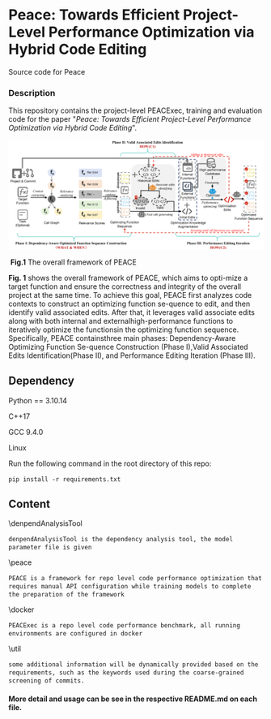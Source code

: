 # Peace: Towards Efficient Project-Level Performance Optimization via Hybrid Code Editing
Source code for Peace



### Description

This repository contains the project-level PEACExec, training and evaluation code for the paper "*Peace: Towards Efficient Project-Level Performance Optimization via Hybrid Code Editing*".



![image-20250315152714098](framework.png)

​									  **Fig.1** The overall framework of PEACE

**Fig. 1** shows the overall framework of PEACE, which aims to opti-mize a target function and ensure the correctness and integrity of the overall project at the same time. To achieve this goal, PEACE first analyzes code contexts to construct an optimizing function se-quence to edit, and then identify valid associated edits. After that, it leverages valid associate edits along with both internal and externalhigh-performance functions to iteratively optimize the functionsin the optimizing function sequence. Specifically, PEACE containsthree main phases: Dependency-Aware Optimizing Function Se-quence Construction (Phase I),Valid Associated Edits Identification(Phase II), and Performance Editing Iteration (Phase III).



## Dependency

Python == 3.10.14

C++17

GCC 9.4.0

Linux

Run the following command in the root directory of this repo:

```shell
pip install -r requirements.txt
```



 

## Content

\denpendAnalysisTool

```
denpendAnalysisTool is the dependency analysis tool, the model parameter file is given
```

\peace

```
PEACE is a framework for repo level code performance optimization that requires manual API configuration while training models to complete the preparation of the framework
```

\docker

```
PEACExec is a repo level code performance benchmark, all running environments are configured in docker
```

\util

```
some additional information will be dynamically provided based on the requirements, such as the keywords used during the coarse-grained screening of commits.
```



#### More detail and usage can be see in the respective README.md on each file. 




